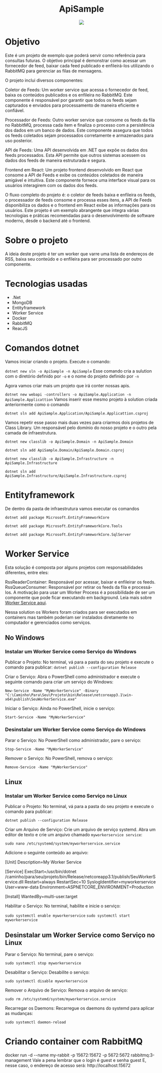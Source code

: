<h1 align="center"> ApiSample </h1>

<p align="center">
<img loading="lazy" src="http://img.shields.io/static/v1?label=STATUS&message=EM%20DESENVOLVIMENTO&color=GREEN&style=for-the-badge"/>
</p>


# Objetivo

Este é um projeto de exemplo que poderá servir como referência para consultas futuras. O objetivo principal é demonstrar como acessar um fornecedor de feed, baixar cada feed publicado e enfileirá-los utilizando o RabbitMQ para gerenciar as filas de mensagens.

O projeto inclui diversos componentes:

Coletor de Feeds: Um worker service que acessa o fornecedor de feed, baixa os conteúdos publicados e os enfileira no RabbitMQ. Este componente é responsável por garantir que todos os feeds sejam capturados e enviados para processamento de maneira eficiente e confiável.

Processador de Feeds: Outro worker service que consome os feeds da fila no RabbitMQ, processa cada item e finaliza o processo com a persistência dos dados em um banco de dados. Este componente assegura que todos os feeds coletados sejam processados corretamente e armazenados para uso posterior.

API de Feeds: Uma API desenvolvida em .NET que expõe os dados dos feeds processados. Esta API permite que outros sistemas acessem os dados dos feeds de maneira estruturada e segura.

Frontend em React: Um projeto frontend desenvolvido em React que consome a API de Feeds e exibe os conteúdos coletados de maneira amigável e intuitiva. Este componente fornece uma interface visual para os usuários interagirem com os dados dos feeds.

O fluxo completo do projeto é: o coletor de feeds baixa e enfileira os feeds, o processador de feeds consome e processa esses itens, a API de Feeds disponibiliza os dados e o frontend em React exibe as informações para os usuários. Este projeto é um exemplo abrangente que integra várias tecnologias e práticas recomendadas para o desenvolvimento de software moderno, desde o backend até o frontend.

# Sobre o projeto
A ideia deste projeto é ter um worker que varre uma lista de endereços de RSS, baixa seu conteúdo e o enfileira para ser processado por outro componente.

# Tecnologias usadas

* .Net
* MongoDB
* Entityframework
* Worker Service
* Docker
* RabbitMQ
* ReacJS

# Comandos dotnet

Vamos iniciar criando o projeto. Execute o comando:

`dotnet new sln -o ApiSample -n ApiSample` Esse comando cria a sulution com o diretório definido por `-o` e o nome do projeto definido por `-n`

Agora vamos criar mais um projeto que irá conter nossas apis.

`dotnet new webapi -controllers -o ApiSample.Application -n ApiSample.Applicattion`
 Vamos inserir esse mesmo projeto à solution criada anteriormente como o comando

 `dotnet sln add ApiSample.Application/ApiSample.Applicattion.csproj`

 Vamos repetir esse passo mais duas vezes para criarmos dois projetos de Class Library.
 Um responsável pelo domínio do nosso projeto e o outro pela camada de infraestrutura.

`dotnet new classlib -o ApiSample.Domain -n ApiSample.Domain`

`dotnet sln add ApiSample.Domain/ApiSample.Domain.csproj`

`dotnet new classlib -o ApiSample.Infrastructure -n ApiSample.Infrastructure`

`dotnet sln add ApiSample.Infrastructure/ApiSample.Infrastructure.csproj`

# Entityframework

De dentro da pasta de infraestrutura vamos executar os comandos

`dotnet add package Microsoft.EntityFrameworkCore`

`dotnet add package Microsoft.EntityFrameworkCore.Tools`

`dotnet add package Microsoft.EntityFrameworkCore.SqlServer`

# Worker Service

Esta solução é composta por alguns projetos com responsabilidades diferentes, entre eles:

RssReaderContainer: Responsável por acessar, baixar e enfileirar os feeds.
RssQueueConsumer: Responsável por retirar os feeds da fila e processá-los.
A motivação para usar um Worker Process é a possibilidade de ser um componente que pode ficar executando em background. Leia mais sobre <A href="https://learn.microsoft.com/pt-br/dotnet/core/extensions/workers">Worker Service aqui</a>.

Nessa solution os Workers foram criados para ser executados em containers mas também poderiam ser instalados diretamente no computador e gerenciados como serviços.


## No Windows
### Instalar um Worker Service como Serviço do Windows

Publicar o Projeto:
No terminal, vá para a pasta do seu projeto e execute o comando para publicar:
`dotnet publish --configuration Release`

Criar o Serviço:
Abra o PowerShell como administrador e execute o seguinte comando para criar um serviço do Windows:

`New-Service -Name "MyWorkerService" -Binary "C:\Caminho\Para\Seu\Projeto\bin\Release\netcoreapp3.1\win-x64\publish\SeuWorkerService.exe"`

Iniciar o Serviço:
Ainda no PowerShell, inicie o serviço:

`Start-Service -Name "MyWorkerService"`

### Desinstalar um Worker Service como Serviço do Windows

Parar o Serviço:
No PowerShell como administrador, pare o serviço:

`Stop-Service -Name "MyWorkerService"` 

Remover o Serviço:
No PowerShell, remova o serviço:

`Remove-Service -Name "MyWorkerService"`

## Linux
### Instalar um Worker Service como Serviço no Linux

Publicar o Projeto:
No terminal, vá para a pasta do seu projeto e execute o comando para publicar:

`dotnet publish --configuration Release`

Criar um Arquivo de Serviço:
Crie um arquivo de serviço systemd. Abra um editor de texto e crie um arquivo chamado `myworkerservice service`:

`sudo nano /etc/systemd/system/myworkerservice.service`

Adicione o seguinte conteúdo ao arquivo:

[Unit]
Description=My Worker Service

[Service]
ExecStart=/usr/bin/dotnet /caminho/para/seu/projeto/bin/Release/netcoreapp3.1/publish/SeuWorkerService.dll
Restart=always
RestartSec=10
SyslogIdentifier=myworkerservice
User=www-data
Environment=ASPNETCORE_ENVIRONMENT=Production

[Install]
WantedBy=multi-user.target

Habilitar o Serviço:
No terminal, habilite e inicie o serviço:

`sudo systemctl enable myworkerservice`
`sudo systemctl start myworkerservice`

## Desinstalar um Worker Service como Serviço no Linux

Parar o Serviço:
No terminal, pare o serviço:

`sudo systemctl stop myworkerservice` 

Desabilitar o Serviço:
Desabilite o serviço:

`sudo systemctl disable myworkerservice`

Remover o Arquivo de Serviço:
Remova o arquivo de serviço:

`sudo rm /etc/systemd/system/myworkerservice.service`

Recarregar os Daemons:
Recarregue os daemons do systemd para aplicar as mudanças:

`sudo systemctl daemon-reload` 

# Criando container com RabbitMQ

docker run -d --name my-rabbit -p 15672:15672 -p 5672:5672 rabbitmq:3-management
Vale a pena lembrar que o login é guest e senha guest
E, nesse caso, o endereço de acesso será: http://localhost:15672



